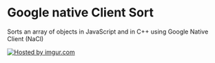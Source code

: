 Google native Client Sort
==============================

Sorts an array of objects in JavaScript and in C++ using Google Native Client (NaCl)


<a href="http://imgur.com/G2zBPOb"><img src="http://i.imgur.com/G2zBPOb.png" title="Hosted by imgur.com" /></a>
